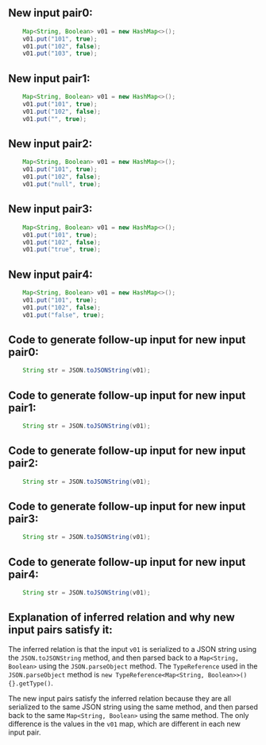 ## New input pair0:
```java
    Map<String, Boolean> v01 = new HashMap<>();
    v01.put("101", true);
    v01.put("102", false);
    v01.put("103", true);
```

## New input pair1:
```java
    Map<String, Boolean> v01 = new HashMap<>();
    v01.put("101", true);
    v01.put("102", false);
    v01.put("", true);
```

## New input pair2:
```java
    Map<String, Boolean> v01 = new HashMap<>();
    v01.put("101", true);
    v01.put("102", false);
    v01.put("null", true);
```

## New input pair3:
```java
    Map<String, Boolean> v01 = new HashMap<>();
    v01.put("101", true);
    v01.put("102", false);
    v01.put("true", true);
```

## New input pair4:
```java
    Map<String, Boolean> v01 = new HashMap<>();
    v01.put("101", true);
    v01.put("102", false);
    v01.put("false", true);
```

## Code to generate follow-up input for new input pair0:
```java
    String str = JSON.toJSONString(v01);
```

## Code to generate follow-up input for new input pair1:
```java
    String str = JSON.toJSONString(v01);
```

## Code to generate follow-up input for new input pair2:
```java
    String str = JSON.toJSONString(v01);
```

## Code to generate follow-up input for new input pair3:
```java
    String str = JSON.toJSONString(v01);
```

## Code to generate follow-up input for new input pair4:
```java
    String str = JSON.toJSONString(v01);
```

## Explanation of inferred relation and why new input pairs satisfy it:
The inferred relation is that the input `v01` is serialized to a JSON string using the `JSON.toJSONString` method, and then parsed back to a `Map<String, Boolean>` using the `JSON.parseObject` method. The `TypeReference` used in the `JSON.parseObject` method is `new TypeReference<Map<String, Boolean>>() {}.getType()`.

The new input pairs satisfy the inferred relation because they are all serialized to the same JSON string using the same method, and then parsed back to the same `Map<String, Boolean>` using the same method. The only difference is the values in the `v01` map, which are different in each new input pair.
